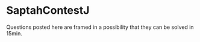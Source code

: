 # SaptahContestJ
Questions posted here are framed in a possibility that they can be solved in 15min. 
